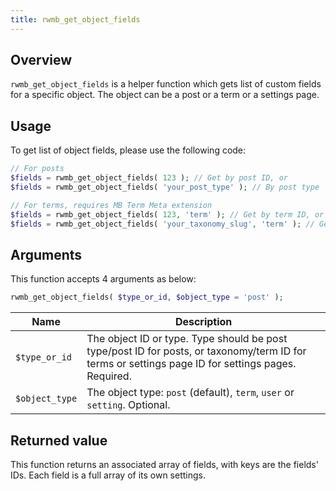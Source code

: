 ```yaml
---
title: rwmb_get_object_fields
---
```


## Overview

`rwmb_get_object_fields` is a helper function which gets list of custom fields for a specific object. The object can be a post or a term or a settings page.

## Usage

To get list of object fields, please use the following code:

```php
// For posts
$fields = rwmb_get_object_fields( 123 ); // Get by post ID, or
$fields = rwmb_get_object_fields( 'your_post_type' ); // By post type

// For terms, requires MB Term Meta extension
$fields = rwmb_get_object_fields( 123, 'term' ); // Get by term ID, or
$fields = rwmb_get_object_fields( 'your_taxonomy_slug', 'term' ); // Get by taxonomy slug
```
## Arguments

This function accepts 4 arguments as below:

```php
rwmb_get_object_fields( $type_or_id, $object_type = 'post' );
```

Name|Description
---|---
`$type_or_id`|The object ID or type. Type should be post type/post ID for posts, or taxonomy/term ID for terms or settings page ID for settings pages. Required.
`$object_type`|The object type: `post` (default), `term`, `user` or `setting`. Optional.

## Returned value

This function returns an associated array of fields, with keys are the fields' IDs. Each field is a full array of its own settings.
